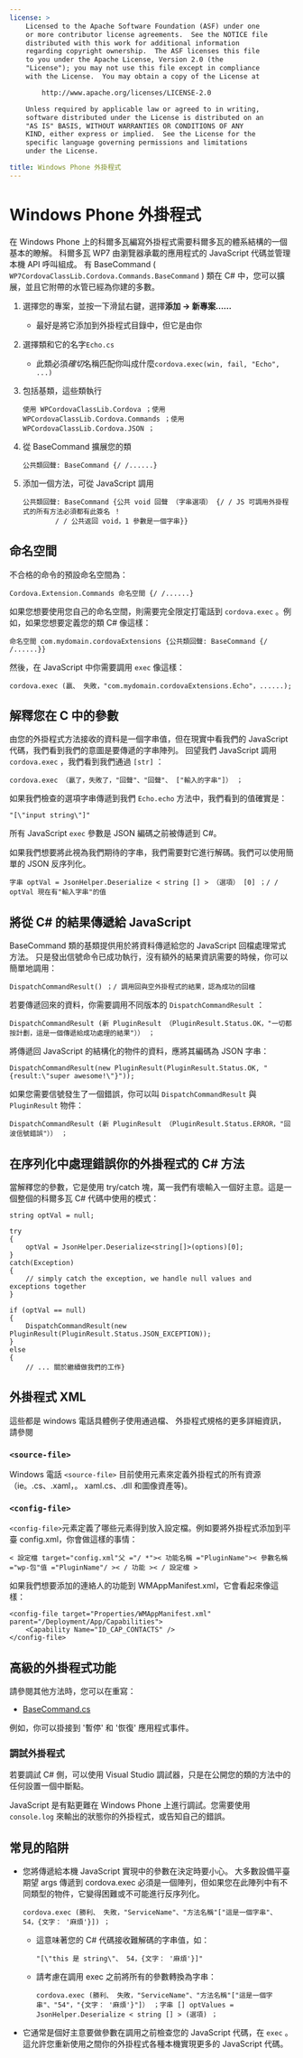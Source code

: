 ```yaml
---
license: >
    Licensed to the Apache Software Foundation (ASF) under one
    or more contributor license agreements.  See the NOTICE file
    distributed with this work for additional information
    regarding copyright ownership.  The ASF licenses this file
    to you under the Apache License, Version 2.0 (the
    "License"); you may not use this file except in compliance
    with the License.  You may obtain a copy of the License at

        http://www.apache.org/licenses/LICENSE-2.0

    Unless required by applicable law or agreed to in writing,
    software distributed under the License is distributed on an
    "AS IS" BASIS, WITHOUT WARRANTIES OR CONDITIONS OF ANY
    KIND, either express or implied.  See the License for the
    specific language governing permissions and limitations
    under the License.

title: Windows Phone 外掛程式
---
```


# Windows Phone 外掛程式

在 Windows Phone 上的科爾多瓦編寫外掛程式需要科爾多瓦的體系結構的一個基本的瞭解。 科爾多瓦 WP7 由瀏覽器承載的應用程式的 JavaScript 代碼並管理本機 API 呼叫組成。 有 BaseCommand ( `WP7CordovaClassLib.Cordova.Commands.BaseCommand` ) 類在 C# 中，您可以擴展，並且它附帶的水管已經為你建的多數。

1.  選擇您的專案，並按一下滑鼠右鍵，選擇**添加 → 新專案......**
    
    *   最好是將它添加到外掛程式目錄中，但它是由你

2.  選擇類和它的名字`Echo.cs`
    
    *   此類必須*確切*名稱匹配你叫成什麼`cordova.exec(win, fail, "Echo", ...)`

3.  包括基類，這些類執行
    
        使用 WPCordovaClassLib.Cordova ；使用 WPCordovaClassLib.Cordova.Commands ；使用 WPCordovaClassLib.Cordova.JSON ；
        

4.  從 BaseCommand 擴展您的類
    
        公共類回聲: BaseCommand {/ /......}
        

5.  添加一個方法，可從 JavaScript 調用
    
        公共類回聲: BaseCommand {公共 void 回聲 （字串選項） {/ / JS 可調用外掛程式的所有方法必須都有此簽名 ！
                / / 公共返回 void，1 參數是一個字串}}
        

## 命名空間

不合格的命令的預設命名空間為：

    Cordova.Extension.Commands 命名空間 {/ /......}
    

如果您想要使用您自己的命名空間，則需要完全限定打電話到 `cordova.exec` 。例如，如果您想要定義您的類 C# 像這樣：

    命名空間 com.mydomain.cordovaExtensions {公共類回聲: BaseCommand {/ /......}}
    

然後，在 JavaScript 中你需要調用 `exec` 像這樣：

    cordova.exec (贏、 失敗，"com.mydomain.cordovaExtensions.Echo"，......);
    

## 解釋您在 C 中的參數

由您的外掛程式方法接收的資料是一個字串值，但在現實中看我們的 JavaScript 代碼，我們看到我們的意圖是要傳遞的字串陣列。 回望我們 JavaScript 調用 `cordova.exec` ，我們看到我們通過 `[str]` ：

    cordova.exec （贏了，失敗了，"回聲"、"回聲"、 ["輸入的字串"]） ；
    

如果我們檢查的選項字串傳遞到我們 `Echo.echo` 方法中，我們看到的值確實是：

    "[\"input string\"]"
    

所有 JavaScript `exec` 參數是 JSON 編碼之前被傳遞到 C#。

如果我們想要將此視為我們期待的字串，我們需要對它進行解碼。我們可以使用簡單的 JSON 反序列化。

    字串 optVal = JsonHelper.Deserialize < string [] > （選項） [0] ；/ / optVal 現在有"輸入字串"的值
    

## 將從 C# 的結果傳遞給 JavaScript

BaseCommand 類的基類提供用於將資料傳遞給您的 JavaScript 回檔處理常式方法。 只是發出信號命令已成功執行，沒有額外的結果資訊需要的時候，你可以簡單地調用：

    DispatchCommandResult() ；/ 調用回與空外掛程式的結果，認為成功的回檔
    

若要傳遞回來的資料，你需要調用不同版本的 `DispatchCommandResult` ：

    DispatchCommandResult (新 PluginResult （PluginResult.Status.OK，"一切都按計劃，這是一個傳遞給成功處理的結果"）） ；
    

將傳遞回 JavaScript 的結構化的物件的資料，應將其編碼為 JSON 字串：

    DispatchCommandResult(new PluginResult(PluginResult.Status.OK, "{result:\"super awesome!\"}"));
    

如果您需要信號發生了一個錯誤，你可以叫 `DispatchCommandResult` 與 `PluginResult` 物件：

    DispatchCommandResult (新 PluginResult （PluginResult.Status.ERROR，"回波信號錯誤"）） ；
    

## 在序列化中處理錯誤你的外掛程式的 C# 方法

當解釋您的參數，它是使用 try/catch 塊，萬一我們有壞輸入一個好主意。這是一個整個的科爾多瓦 C# 代碼中使用的模式：

    string optVal = null;
    
    try
    {
        optVal = JsonHelper.Deserialize<string[]>(options)[0];
    }
    catch(Exception)
    {
        // simply catch the exception, we handle null values and exceptions together
    }
    
    if (optVal == null)
    {
        DispatchCommandResult(new PluginResult(PluginResult.Status.JSON_EXCEPTION));
    }
    else
    {
        // ... 關於繼續做我們的工作}
    

## 外掛程式 XML

這些都是 windows 電話具體例子使用通過檔、 外掛程式規格的更多詳細資訊，請參閱

### `<source-file>`

Windows 電話 `<source-file>` 目前使用元素來定義外掛程式的所有資源 （ie。.cs、.xaml，。 xaml.cs、.dll 和圖像資產等)。

### `<config-file>`

`<config-file>`元素定義了哪些元素得到放入設定檔。例如要將外掛程式添加到平臺 config.xml，你會做這樣的事情：

    < 設定檔 target="config.xml"父 ="/ *">< 功能名稱 ="PluginName">< 參數名稱 ="wp-包"值 ="PluginName"/ >< / 功能 >< / 設定檔 >
    

如果我們想要添加的連絡人的功能到 WMAppManifest.xml，它會看起來像這樣：

    <config-file target="Properties/WMAppManifest.xml" parent="/Deployment/App/Capabilities">
        <Capability Name="ID_CAP_CONTACTS" />
    </config-file>
    

## 高級的外掛程式功能

請參閱其他方法時，您可以在重寫：

*   [BaseCommand.cs][1]

 [1]: https://github.com/apache/cordova-wp7/blob/master/templates/standalone/cordovalib/Commands/BaseCommand.cs

例如，你可以掛接到 '暫停' 和 '恢復' 應用程式事件。

### 調試外掛程式

若要調試 C# 側，可以使用 Visual Studio 調試器，只是在公開您的類的方法中的任何設置一個中斷點。

JavaScript 是有點更難在 Windows Phone 上進行調試。您需要使用 `console.log` 來輸出的狀態你的外掛程式，或告知自己的錯誤。

## 常見的陷阱

*   您將傳遞給本機 JavaScript 實現中的參數在決定時要小心。 大多數設備平臺期望 args 傳遞到 cordova.exec 必須是一個陣列，但如果您在此陣列中有不同類型的物件，它變得困難或不可能進行反序列化。
    
        cordova.exec (勝利、 失敗，"ServiceName"、"方法名稱"["這是一個字串"、 54，{文字： '麻煩'}]) ；
        
    
    *   這意味著您的 C# 代碼接收難解碼的字串值，如：
        
            "[\"this 是 string\"、 54，{文字： '麻煩'}]"
            
    
    *   請考慮在調用 exec 之前將所有的參數轉換為字串：
        
            cordova.exec (勝利、 失敗，"ServiceName"、"方法名稱"["這是一個字串"、"54"，"{文字： '麻煩'}"]） ；字串 [] optValues = JsonHelper.Deserialize < string [] > (選項) ；
            

*   它通常是個好主意要做參數在調用之前檢查您的 JavaScript 代碼，在 `exec` 。 這允許您重新使用之間你的外掛程式各種本機實現更多的 JavaScript 代碼。